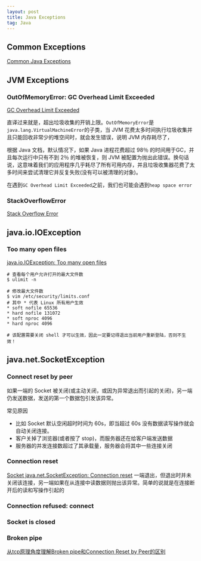 ```yaml
---
layout: post
title: Java Exceptions
tag: Java
---
```

## Common Exceptions
[Common Java Exceptions](https://www.baeldung.com/java-common-exceptions)

## JVM Exceptions
### OutOfMemoryError: GC Overhead Limit Exceeded
[GC Overhead Limit Exceeded](https://www.baeldung.com/java-gc-overhead-limit-exceeded)

直译过来就是，超出垃圾收集的开销上限。`OutOfMemoryError`是`java.lang.VirtualMachineError`的子类，当 JVM 花费太多时间执行垃圾收集并且只能回收非常少的堆空间时，就会发生错误，说明 JVM 内存耗尽了，
                                   
根据 Java 文档，默认情况下，如果 Java 进程花费超过 98％ 的时间用于GC，并且每次运行中只有不到 2％ 的堆被恢复，则 JVM 被配置为抛出此错误。换句话说，这意味着我们的应用程序几乎耗尽了所有可用内存，并且垃圾收集器花费了太多时间来尝试清理它并反复失败(没有可以被清理的对象)。

在遇到`GC Overhead Limit Exceeded`之前，我们也可能会遇到`heap space error`


### StackOverflowError
[Stack Overflow Error](https://www.baeldung.com/java-stack-overflow-error)

## java.io.IOException
### Too many open files
[java.io.IOException: Too many open files](https://www.cnblogs.com/kongzhongqijing/articles/3735664.html)

```shell
# 查看每个用户允许打开的最大文件数
$ ulimit -n

# 修改最大文件数
$ vim /etc/security/limits.conf
# 其中 * 代表 Linux 所有用户生效
* soft nofile 65536
* hard nofile 131072
* soft nproc 4096
* hard nproc 4096

# 该配置需要关闭 shell 才可以生效，因此一定要记得退出当前用户重新登陆，否则不生效！
```

## java.net.SocketException
### Connect reset by peer
如果一端的 Socket 被关闭(或主动关闭，或因为异常退出而引起的关闭)，另一端仍发送数据，发送的第一个数据包引发该异常。

常见原因
* 比如 Socket 默认空闲超时时间为 60s，即当超过 60s 没有数据读写操作就会自动关闭连接。
* 客户关掉了浏览器(或者按了 stop)，而服务器还在给客户端发送数据
* 服务器的并发连接数超过了其承载量，服务器会将其中一些连接关闭

### Connection reset
[Socket java.net.SocketException: Connection reset](https://blog.csdn.net/xc_zhou/article/details/80950753)
一端退出，但退出时并未关闭该连接，另一端如果在从连接中读数据则抛出该异常。简单的说就是在连接断开后的读和写操作引起的

### Connection refused: connect

### Socket is closed

### Broken pipe
[从tcp原理角度理解Broken pipe和Connection Reset by Peer的区别](http://lovestblog.cn/blog/2014/05/20/tcp-broken-pipe/)